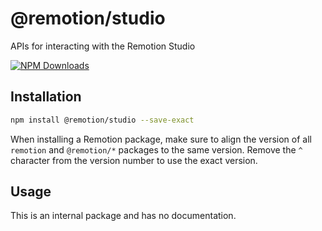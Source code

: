 # @remotion/studio
 
APIs for interacting with the Remotion Studio
 
[![NPM Downloads](https://img.shields.io/npm/dm/@remotion/studio.svg?style=flat&color=black&label=Downloads)](https://npmcharts.com/compare/@remotion/studio?minimal=true)
 
## Installation
 
```bash
npm install @remotion/studio --save-exact
```
 
When installing a Remotion package, make sure to align the version of all `remotion` and `@remotion/*` packages to the same version.
Remove the `^` character from the version number to use the exact version.
 
## Usage
 
This is an internal package and has no documentation.
